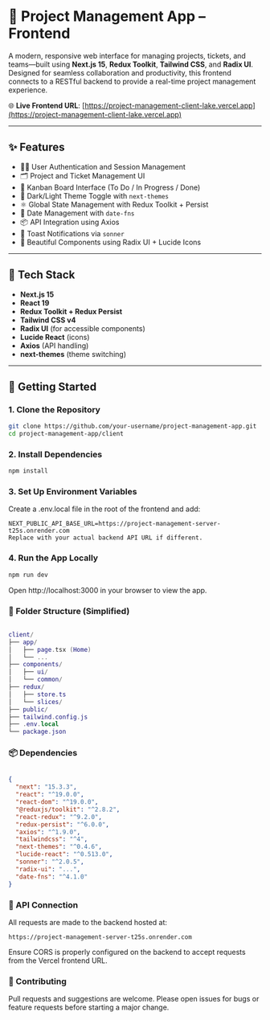 # 🎯 Project Management App – Frontend

A modern, responsive web interface for managing projects, tickets, and teams—built using **Next.js 15**, **Redux Toolkit**, **Tailwind CSS**, and **Radix UI**. Designed for seamless collaboration and productivity, this frontend connects to a RESTful backend to provide a real-time project management experience.

🌐 **Live Frontend URL**: [https://project-management-client-lake.vercel.app](https://project-management-client-lake.vercel.app)

---

## ✨ Features

- 🧑‍💼 User Authentication and Session Management
- 🗂️ Project and Ticket Management UI
- 🧭 Kanban Board Interface (To Do / In Progress / Done)
- 🎨 Dark/Light Theme Toggle with `next-themes`
- ⚛️ Global State Management with Redux Toolkit + Persist
- 📆 Date Management with `date-fns`
- 📦 API Integration using Axios
- 💬 Toast Notifications via `sonner`
- 🧩 Beautiful Components using Radix UI + Lucide Icons

---

## 🧰 Tech Stack

- **Next.js 15**
- **React 19**
- **Redux Toolkit + Redux Persist**
- **Tailwind CSS v4**
- **Radix UI** (for accessible components)
- **Lucide React** (icons)
- **Axios** (API handling)
- **next-themes** (theme switching)

---

## 🚀 Getting Started

### 1. Clone the Repository

```bash
git clone https://github.com/your-username/project-management-app.git
cd project-management-app/client
```
### 2. Install Dependencies
```bash
npm install
```
### 3. Set Up Environment Variables
Create a .env.local file in the root of the frontend and add:
```env
NEXT_PUBLIC_API_BASE_URL=https://project-management-server-t25s.onrender.com
Replace with your actual backend API URL if different.
```
### 4. Run the App Locally
```bash
npm run dev
```
Open http://localhost:3000 in your browser to view the app.

### 📁 Folder Structure (Simplified)
```lua

client/
├── app/
│   ├── page.tsx (Home)
│   └── ...
├── components/
│   ├── ui/
│   └── common/
├── redux/
│   ├── store.ts
│   └── slices/
├── public/
├── tailwind.config.js
├── .env.local
└── package.json
```
### 📦 Dependencies
```json

{
  "next": "15.3.3",
  "react": "^19.0.0",
  "react-dom": "^19.0.0",
  "@reduxjs/toolkit": "^2.8.2",
  "react-redux": "^9.2.0",
  "redux-persist": "^6.0.0",
  "axios": "^1.9.0",
  "tailwindcss": "^4",
  "next-themes": "^0.4.6",
  "lucide-react": "^0.513.0",
  "sonner": "^2.0.5",
  "radix-ui": "...",
  "date-fns": "^4.1.0"
}
```
### 🔗 API Connection
All requests are made to the backend hosted at:

```arduino
https://project-management-server-t25s.onrender.com
```
Ensure CORS is properly configured on the backend to accept requests from the Vercel frontend URL.


### 👥 Contributing
Pull requests and suggestions are welcome. Please open issues for bugs or feature requests before starting a major change.
